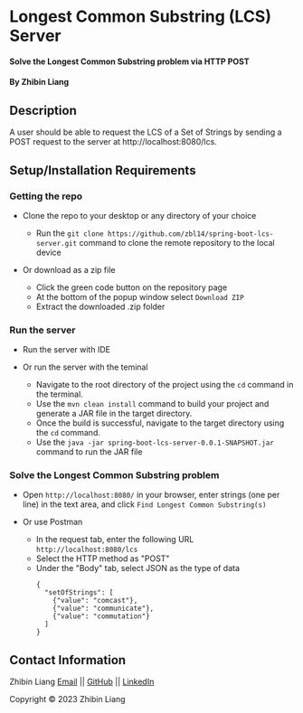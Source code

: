# Longest Common Substring (LCS) Server

#### Solve the Longest Common Substring problem via HTTP POST

#### By Zhibin Liang

## Description

A user should be able to request the LCS of a Set of Strings by sending a POST request to the server at http://localhost:8080/lcs.

## Setup/Installation Requirements

### Getting the repo

- Clone the repo to your desktop or any directory of your choice

  - Run the `git clone https://github.com/zbl14/spring-boot-lcs-server.git` command to clone the remote repository to the local device

- Or download as a zip file
  - Click the green code button on the repository page
  - At the bottom of the popup window select `Download ZIP`
  - Extract the downloaded .zip folder

### Run the server

- Run the server with IDE

- Or run the server with the teminal
  - Navigate to the root directory of the project using the `cd` command in the terminal.
  - Use the `mvn clean install` command to build your project and generate a JAR file in the target directory.
  - Once the build is successful, navigate to the target directory using the `cd` command.
  - Use the `java -jar spring-boot-lcs-server-0.0.1-SNAPSHOT.jar` command to run the JAR file

### Solve the Longest Common Substring problem

- Open `http://localhost:8080/` in your browser, enter strings (one per line) in the text area, and click `Find Longest Common Substring(s)`

- Or use Postman
  - In the request tab, enter the following URL `http://localhost:8080/lcs`
  - Select the HTTP method as "POST"
  - Under the "Body" tab, select JSON as the type of data
    ```
    {
      "setOfStrings": [
        {"value": "comcast"},
        {"value": "communicate"},
        {"value": "commutation"}
      ]
    }
    ```

## Contact Information

Zhibin Liang [Email](zhibin.ben.liang@gmail.com) || [GitHub](https://github.com/zbl14) || [LinkedIn](https://www.linkedin.com/in/zhibin-liang/)

Copyright &copy; 2023 Zhibin Liang
